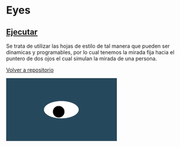# Eyes
## <a href="https://rolandovaldir.github.io/Portfolio_Eyes/">Ejecutar</a>
Se trata de utilizar las hojas de estilo de tal manera que pueden ser dinamicas y programables, por lo cual tenemos la mirada fija hacia el puntero de dos ojos el cual simulan la mirada de una persona.</p>
<a href="https://github.com/rolandovaldir/rolandovaldir.github.io">Volver a repositorio</a></p>
<img src= "oneeye.png" width='300'/>

